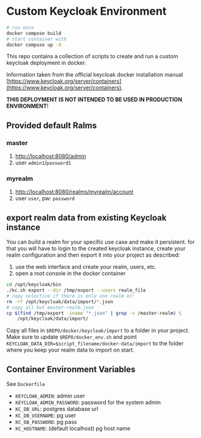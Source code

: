 # Custom Keycloak Environment 

```bash
# run once
docker compose build
# start container with
docker compuse up -d
```

This repo contains a collection of scripts to create and run a custom keycloak
deployment in docker.

Information taken from the official keycloak docker installation manual
[https://www.keycloak.org/server/containers](https://www.keycloak.org/server/containers).

**THIS DEPLOYMENT IS NOT INTENDED TO BE USED IN PRODUCTION ENVIRONMENT**!

## Provided default Ralms

### master

1. [http://localhost:8080/admin](http://localhost:8080/admin)
2. user `admin1`/`password1`


### myrealm

1. [http://localhost:8080/realms/myrealm/account](http://localhost:8080/realms/myrealm/account)
2. user `user`, pw: `password`

## export realm data from existing Keycloak instance

You can build a realm for your specific use case and make it persistent.
for that you will have to login to the created keycloak instance, create your realm configuration and then export it into your project as described:

1. use the web interface and create your realm, users, etc.
2. open a root console in the docker container

```bash
cd /opt/keycloak/bin
./kc.sh export --dir /tmp/export --users realm_file
# copy selective if there is only one realm or:
rm -rf /opt/keycloak/data/import/*.json
# copy all but master-realm.json
cp $(find /tmp/export -iname "*.json" | grep -v /master-realm) \
    /opt/keycloak/data/import/
```

Copy all files in `$REPO/docker/keycloak/import` to a folder in your 
project. Make sure to update `$REPO/docker_env.sh` and point
`KEYCLOAK_DATA_DIR=$script_filename/docker-data/import` to the folder 
where you keep your realm data to import on start.

## Container Environment Variables

See `Dockerfile`

- `KEYCLOAK_ADMIN`: admin user
- `KEYCLOAK_ADMIN_PASSWORD`: password for the system admin
- `KC_DB_URL`: postgres database url
- `KC_DB_USERNAME`: pg user
- `KC_DB_PASSWORD`: pg pass
- `KC_HOSTNAME`: (default localhost) pg host name

